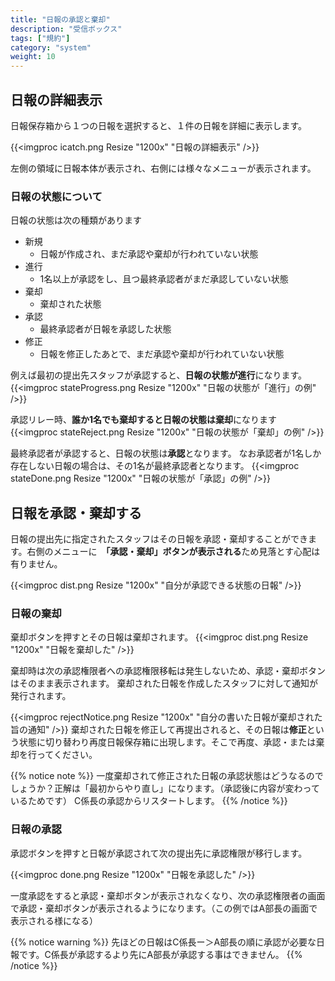 ```yaml
---
title: "日報の承認と棄却"
description: "受信ボックス"
tags: ["規約"]
category: "system"
weight: 10
---
```


## 日報の詳細表示

日報保存箱から１つの日報を選択すると、１件の日報を詳細に表示します。

{{<imgproc icatch.png Resize "1200x" "日報の詳細表示" />}}

左側の領域に日報本体が表示され、右側には様々なメニューが表示されます。

### 日報の状態について

日報の状態は次の種類があります

- 新規
  - 日報が作成され、まだ承認や棄却が行われていない状態
- 進行
  - 1名以上が承認をし、且つ最終承認者がまだ承認していない状態
- 棄却
   - 棄却された状態
- 承認
  - 最終承認者が日報を承認した状態
- 修正
  - 日報を修正したあとで、まだ承認や棄却が行われていない状態

例えば最初の提出先スタッフが承認すると、**日報の状態が進行**になります。
{{<imgproc stateProgress.png Resize "1200x" "日報の状態が「進行」の例" />}}

承認リレー時、**誰か1名でも棄却すると日報の状態は棄却**になります
{{<imgproc stateReject.png Resize "1200x" "日報の状態が「棄却」の例" />}}

最終承認者が承認すると、日報の状態は**承認**となります。
なお承認者が1名しか存在しない日報の場合は、その1名が最終承認者となります。
{{<imgproc stateDone.png Resize "1200x" "日報の状態が「承認」の例" />}}


## 日報を承認・棄却する

日報の提出先に指定されたスタッフはその日報を承認・棄却することができます。右側のメニューに　**「承認・棄却」ボタンが表示される**ため見落とす心配は有りません。

{{<imgproc dist.png Resize "1200x" "自分が承認できる状態の日報" />}}

### 日報の棄却

棄却ボタンを押すとその日報は棄却されます。
{{<imgproc dist.png Resize "1200x" "日報を棄却した" />}}

棄却時は次の承認権限者への承認権限移転は発生しないため、承認・棄却ボタンはそのまま表示されます。
棄却された日報を作成したスタッフに対して通知が発行されます。

{{<imgproc rejectNotice.png Resize "1200x" "自分の書いた日報が棄却された旨の通知" />}}
棄却された日報を修正して再提出されると、その日報は**修正**という状態に切り替わり再度日報保存箱に出現します。そこで再度、承認・または棄却を行ってください。


{{% notice note %}}
一度棄却されて修正された日報の承認状態はどうなるのでしょうか？正解は「最初からやり直し」になります。（承認後に内容が変わっているためです）
C係長の承認からリスタートします。
{{% /notice %}}

### 日報の承認

承認ボタンを押すと日報が承認されて次の提出先に承認権限が移行します。

{{<imgproc done.png Resize "1200x" "日報を承認した" />}}

一度承認をすると承認・棄却ボタンが表示されなくなり、次の承認権限者の画面で承認・棄却ボタンが表示されるようになります。（この例ではA部長の画面で表示される様になる）




{{% notice warning %}}
先ほどの日報はC係長ー＞A部長の順に承認が必要な日報です。C係長が承認するより先にA部長が承認する事はできません。
{{% /notice %}}
